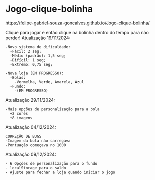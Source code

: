 # Jogo-clique-bolinha

https://felipe-gabriel-souza-goncalves.github.io/Jogo-clique-bolinha/

Clique para jogar e então clique na bolinha dentro do tempo para não perder!
Atualização 19/11/2024:
    
    -Novo sistema de dificuldade:
      -Fácil: 2 seg;
      -Médio (padrão): 1,5 seg;
      -Difícil: 1 seg;
      -Extremo: 0,75 seg;
      
    -Nova loja (EM PROGRESSO):
      -Bolas:
        -Vermelha, Verde, Amarela, Azul
      -Fundo:
        -(EM PROGRESSO)

Atualização 29/11/2024:

    -Mais opções de personalização para a bola
      +2 cores
      +8 imagens

Atualização 04/12/2024:

    CORREÇÃO DE BUGS
    -Imagem da bola não carregava
    -Pontuação começava no 1000
    
Atualização 09/12/2024:

    - 6 Opções de personalização para o fundo
    - localStorage para o saldo
    - Ajuste para fechar a loja quando iniciar o jogo
